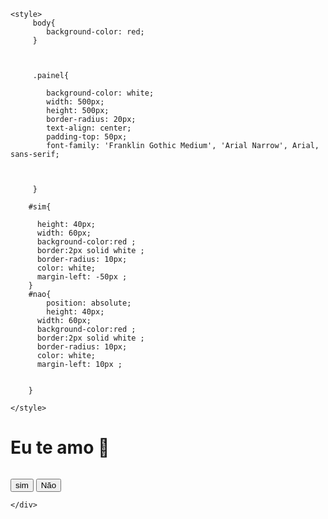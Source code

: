 <!DOCTYPE html>
<html lang="en">

<head>
    <meta charset="UTF-8">
    <meta name="viewport" content="width=device-width, initial-scale=1.0">
    <title>Eu te amo</title>

    <style>
         body{
            background-color: red;
         }
            
            

         .painel{

            background-color: white;
            width: 500px;
            height: 500px;
            border-radius: 20px;
            text-align: center;
            padding-top: 50px;
            font-family: 'Franklin Gothic Medium', 'Arial Narrow', Arial, sans-serif;



         }

        #sim{
          
          height: 40px;
          width: 60px;
          background-color:red ;
          border:2px solid white ;
          border-radius: 10px;
          color: white;
          margin-left: -50px ;
        }
        #nao{
            position: absolute;
            height: 40px;
          width: 60px;
          background-color:red ;
          border:2px solid white ;
          border-radius: 10px;
          color: white;
          margin-left: 10px ;


        } 

    </style>
</head>
<body>
    <div class="painel">
 <h1> Eu te amo 🤍 </h1>
 <img src="https://gifman.net/wp-content/uploads/2019/06/ursinho-fofo-apaixonado.gif" alt="" srcset="">
 
  <a href="https://www.youtube.com/watch?v=W5HYF3zo-CE&pp=ygUVdGUgYW1vIG1pbmhhIHByaW5jZXNh"><button  id="sim " >sim</button></a>
  <button onmouseover="fuja()"  id="nao">Não </button>

    </div>
 <script>
          function fuja(){
             var botaonao = document.getElementById("nao")
            var larguradaJanela = window.innerWidth;
            var alturadaJanla = window.innerHeight;
            var maxX = larguradaJanela - botaonao.offsetWidth;
            var maxY = alturadaJanla - botaonao.offsetHeight;
         

            var aleatorioX = Math.floor(Math.random()  *  maxX );
            var aleatorioY = Math.floor(Math.random() * maxY);

            botaonao.style.left = aleatorioX + "px";
            botaonao.style.top = aleatorioY + "px";


          }


          function Euteamo(){

            alert("Eu te amo muito minha princesa, As ondas do mar se perderiam em teus cachos ");
          }
 </script>

    
</body>

</html>

